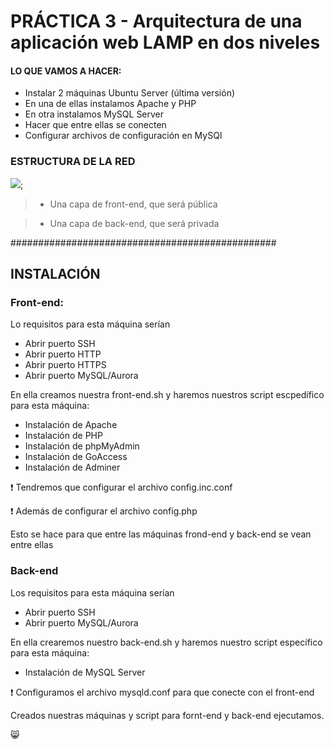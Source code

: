 # PRÁCTICA 3 - Arquitectura de una aplicación web LAMP en dos niveles

#### LO QUE VAMOS A HACER: 

- Instalar 2 máquinas Ubuntu Server (última versión)
- En una de ellas instalamos Apache y PHP
- En otra instalamos MySQL Server
- Hacer que entre ellas se conecten
- Configurar archivos de configuración en MySQl

### ESTRUCTURA DE LA RED

![](Imágenes/red.png);

> - Una capa de front-end, que será pública

> - Una capa de back-end, que será privada


 ################################################

## INSTALACIÓN

### Front-end:

Lo requisitos para esta máquina serían

- Abrir puerto SSH
- Abrir puerto HTTP
- Abrir puerto HTTPS
- Abrir puerto MySQL/Aurora

En ella creamos nuestra front-end.sh y haremos nuestros script escpedífico para esta máquina:

- Instalación de Apache
- Instalación de PHP
- Instalación de phpMyAdmin
- Instalación de GoAccess
- Instalación de Adminer 

:exclamation: Tendremos que configurar el archivo config.inc.conf 

:exclamation: Además de configurar el archivo config.php

Esto se hace para que entre las máquinas frond-end y back-end se vean entre ellas

### Back-end

Los requisitos para esta máquina serían

- Abrir puerto SSH
- Abrir puerto MySQL/Aurora

En ella crearemos nuestro back-end.sh y haremos nuestro script específico para esta máquina:

- Instalación de MySQL Server 

:exclamation: Configuramos el archivo mysqld.conf para que conecte con el front-end 

Creados nuestras máquinas y script para fornt-end y back-end ejecutamos. 

:smile_cat:
